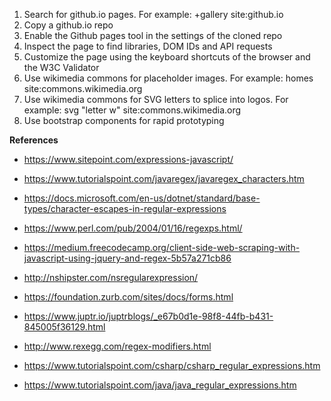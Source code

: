 1. Search for github.io pages. For example: +gallery site:github.io
2. Copy a github.io repo
3. Enable the Github pages tool in the settings of the cloned repo
4. Inspect the page to find libraries, DOM IDs and API requests
5. Customize the page using the keyboard shortcuts of the browser and the W3C Validator
5. Use wikimedia commons for placeholder images. For example: homes site:commons.wikimedia.org
6. Use wikimedia commons for SVG letters to splice into logos. For example: svg "letter w" site:commons.wikimedia.org
7. Use bootstrap components for rapid prototyping


**References**

* https://www.sitepoint.com/expressions-javascript/

* https://www.tutorialspoint.com/javaregex/javaregex_characters.htm

* https://docs.microsoft.com/en-us/dotnet/standard/base-types/character-escapes-in-regular-expressions

* https://www.perl.com/pub/2004/01/16/regexps.html/
 
* https://medium.freecodecamp.org/client-side-web-scraping-with-javascript-using-jquery-and-regex-5b57a271cb86

* http://nshipster.com/nsregularexpression/

* https://foundation.zurb.com/sites/docs/forms.html

* https://www.juptr.io/juptrblogs/_e67b0d1e-98f8-44fb-b431-845005f36129.html

* http://www.rexegg.com/regex-modifiers.html

* https://www.tutorialspoint.com/csharp/csharp_regular_expressions.htm

* https://www.tutorialspoint.com/java/java_regular_expressions.htm